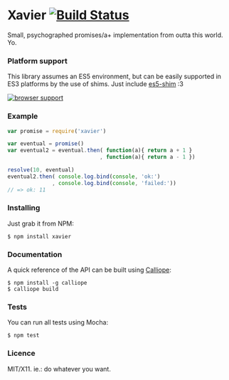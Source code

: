 # Xavier [![Build Status](https://travis-ci.org/killdream/xavier.png)](https://travis-ci.org/killdream/xavier)

Small, psychographed promises/a+ implementation from outta this world. Yo.


### Platform support

This library assumes an ES5 environment, but can be easily supported in ES3
platforms by the use of shims. Just include [es5-shim][] :3

[![browser support](http://ci.testling.com/killdream/xavier.png)](http://ci.testling.com/killdream/xavier)


### Example

```js
var promise = require('xavier')

var eventual = promise()
var eventual2 = eventual.then( function(a){ return a + 1 }
                             , function(a){ return a - 1 })

resolve(10, eventual)
eventual2.then( console.log.bind(console, 'ok:')
              , console.log.bind(console, 'failed:'))
// => ok: 11
```


### Installing

Just grab it from NPM:

    $ npm install xavier


### Documentation

A quick reference of the API can be built using [Calliope][]:

    $ npm install -g calliope
    $ calliope build


### Tests

You can run all tests using Mocha:

    $ npm test


### Licence

MIT/X11. ie.: do whatever you want.

[Calliope]: https://github.com/killdream/calliope
[es5-shim]: https://github.com/kriskowal/es5-shim
